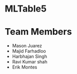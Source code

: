 # MLTable5


# Team Members
- Mason Juarez
- Majid Farhadloo
- Harbhajan Singh
- Ravi Kumar shah
- Erik Montes

